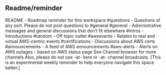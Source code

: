 
## Readme/reminder

README - Roadmap reminder for this workspace
#questions - Questions of any sort. Please do not post questions to #general
#general - Administrative messages and general discussions that don’t fit elsewhere
#intros - Introductions
#random - Off topic outlet
#awsevents - Relates to real and virtual AWS-centric events
#certifications - Discussions about AWS certs
#announcements - A feed of AWS announcements
#aws-alerts - Alerts on AWS outages - based on AWS status page
See Channel browser for more channels
Also, please do not use -at- here or -at- channel broadcasts.
[This is an experimental weekly reminder to help everyone navigate this space better.]